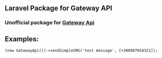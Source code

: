 ## Laravel Package for Gateway API

### Unofficial package for [Gateway Api](https://gatewayapi.com)

## Examples:
```
(new GatewayApi())->sendSimpleSMS('test message', [+380987654321]);
```
